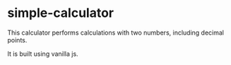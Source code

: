 # simple-calculator

This calculator performs calculations with two numbers, including decimal points.

It is built using vanilla js.
